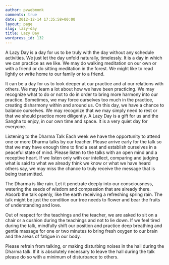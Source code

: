 ```yaml
---
author: pvwebmonk
comments: true
date: 2012-12-14 17:35:58+00:00
layout: page
slug: lazy-day
title: Lazy Day
wordpress_id: 132
---
```


A Lazy Day is a day for us to be truly with the day without any schedule activities. We just let the day unfold naturally, timelessly. It is a day in which we can practice as we like. We may do walking meditation on our own or with a friend or do sitting meditation in the forest. We might like to read lightly or write home to our family or to a friend.

It can be a day for us to look deeper at our practice and at our relations with others. We may learn a lot about how we have been practicing. We may recognize what to do or not to do in order to bring more harmony into our practice. Sometimes, we may force ourselves too much in the practice, creating disharmony within and around us. On this day, we have a chance to balance ourselves. We may recognize that we may simply need to rest or that we should practice more diligently. A Lazy Day is a gift for us and the Sangha to enjoy, in our own time and space. It is a very quiet day for everyone.

Listening to the Dharma Talk
Each week we have the opportunity to attend one or more Dharma talks by our teacher. Please arrive early for the talk so that we may have enough time to find a seat and establish ourselves in a peaceful state of mind. Please listen to the talks with an open mind and a receptive heart. If we listen only with our intellect, comparing and judging what is said to what we already think we know or what we have heard others say, we may miss the chance to truly receive the message that is being transmitted.

The Dharma is like rain. Let it penetrate deeply into our consciousness, watering the seeds of wisdom and compassion that are already there. Absorb the talk openly, like the earth receiving a refreshing spring rain. The talk might be just the condition our tree needs to flower and bear the fruits of understanding and love.

Out of respect for the teachings and the teacher, we are asked to sit on a chair or a cushion during the teachings and not to lie down. If we feel tired during the talk, mindfully shift our position and practice deep breathing and gentle massage for one or two minutes to bring fresh oxygen to our brain and the areas of fatigue in our body.

Please refrain from talking, or making disturbing noises in the hall during the Dharma talk. If it is absolutely necessary to leave the hall during the talk please do so with a minimum of disturbance to others.
